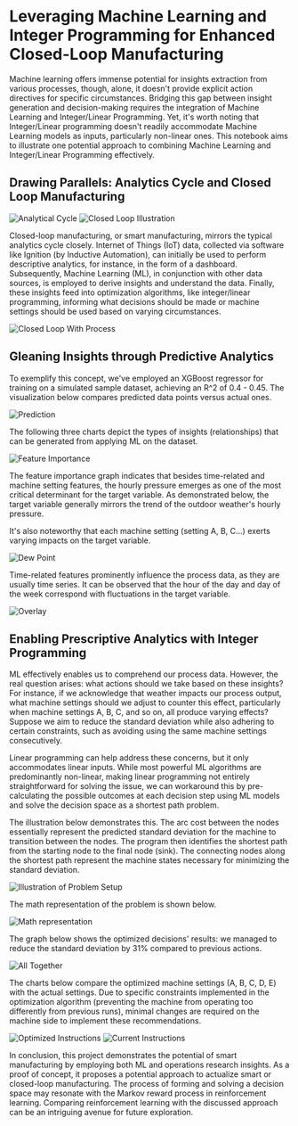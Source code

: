 # Leveraging Machine Learning and Integer Programming for Enhanced Closed-Loop Manufacturing

Machine learning offers immense potential for insights extraction from various processes, though, alone, it doesn't provide explicit action directives for specific circumstances. Bridging this gap between insight generation and decision-making requires the integration of Machine Learning and Integer/Linear Programming. Yet, it's worth noting that Integer/Linear programming doesn't readily accommodate Machine Learning models as inputs, particularly non-linear ones. This notebook aims to illustrate one potential approach to combining Machine Learning and Integer/Linear Programming effectively.

## Drawing Parallels: Analytics Cycle and Closed Loop Manufacturing

![Analytical Cycle](./resources/Analytics_cycle.png)
![Closed Loop Illustration](./resources/grantek.png)

Closed-loop manufacturing, or smart manufacturing, mirrors the typical analytics cycle closely. Internet of Things (IoT) data, collected via software like Ignition (by Inductive Automation), can initially be used to perform descriptive analytics, for instance, in the form of a dashboard. Subsequently, Machine Learning (ML), in conjunction with other data sources, is employed to derive insights and understand the data. Finally, these insights feed into optimization algorithms, like integer/linear programming, informing what decisions should be made or machine settings should be used based on varying circumstances.

![Closed Loop With Process](./resources/closed_loop_manufacturing.png)

## Gleaning Insights through Predictive Analytics
To exemplify this concept, we've employed an XGBoost regressor for training on a simulated sample dataset, achieving an R^2 of 0.4 - 0.45. The visualization below compares predicted data points versus actual ones.

![Prediction](./resources/Prediction.png)

The following three charts depict the types of insights (relationships) that can be generated from applying ML on the dataset.

![Feature Importance](./resources/Feature.png)

The feature importance graph indicates that besides time-related and machine setting features, the hourly pressure emerges as one of the most critical determinant for the target variable. As demonstrated below, the target variable generally mirrors the trend of the outdoor weather's hourly pressure.

It's also noteworthy that each machine setting (setting A, B, C…) exerts varying impacts on the target variable.

![Dew Point](./resources/Pressure.png)

Time-related features prominently influence the process data, as they are usually time series. It can be observed that the hour of the day and day of the week correspond with fluctuations in the target variable.

![Overlay](./resources/Overlay.png)

## Enabling Prescriptive Analytics with Integer Programming
ML effectively enables us to comprehend our process data. However, the real question arises: what actions should we take based on these insights? For instance, if we acknowledge that weather impacts our process output, what machine settings should we adjust to counter this effect, particularly when machine settings A, B, C, and so on, all produce varying effects? Suppose we aim to reduce the standard deviation while also adhering to certain constraints, such as avoiding using the same machine settings consecutively.

Linear programming can help address these concerns, but it only accommodates linear inputs. While most powerful ML algorithms are predominantly non-linear, making linear programming not entirely straightforward for solving the issue, we can workaround this by pre-calculating the possible outcomes at each decision step using ML models and solve the decision space as a shortest path problem. 

The illustration below demonstrates this. The arc cost between the nodes essentially represent the predicted standard deviation for the machine to transition between the nodes. The program then identifies the shortest path from the starting node to the final node (sink). The connecting nodes along the shortest path represent the machine states necessary for minimizing the standard deviation.

![Illustration of Problem Setup](./resources/Decision_Flow.png)

The math representation of the problem is shown below.

![Math representation](./resources/math.png)

The graph below shows the optimized decisions' results: we managed to reduce the standard deviation by 31% compared to previous actions.

![All Together](./resources/All_together.png)

The charts below compare the optimized machine settings (A, B, C, D, E) with the actual settings. Due to specific constraints implemented in the optimization algorithm (preventing the machine from operating too differently from previous runs), minimal changes are required on the machine side to implement these recommendations.

![Optimized Instructions](./resources/Optimized_Instructions.png)
![Current Instructions](./resources/Current_Instructions.png)

In conclusion, this project demonstrates the potential of smart manufacturing by employing both ML and operations research insights. As a proof of concept, it proposes a potential approach to actualize smart or closed-loop manufacturing. The process of forming and solving a decision space may resonate with the Markov reward process in reinforcement learning. Comparing reinforcement learning with the discussed approach can be an intriguing avenue for future exploration.

